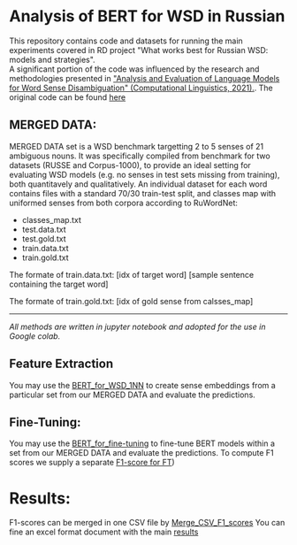 # Analysis of BERT for WSD in Russian
This repository contains code and datasets for running the main experiments covered in RD project "What works best for Russian WSD: models and strategies".  
A significant portion of the code was influenced by the research and methodologies presented in ["Analysis and Evaluation of Language Models for Word Sense Disambiguation" (Computational Linguistics, 2021).](https://watermark.silverchair.com/coli_a_00405.pdf?token=AQECAHi208BE49Ooan9kkhW_Ercy7Dm3ZL_9Cf3qfKAc485ysgAAAzswggM3BgkqhkiG9w0BBwagggMoMIIDJAIBADCCAx0GCSqGSIb3DQEHATAeBglghkgBZQMEAS4wEQQM8sx8B70p11Fhmhx8AgEQgIIC7jpCSKZW7RzHJO9NxSKnVcFMzxC1aiY1wYQrkfp1iyKm8nGxkS4IJ_HsXNd9vLSTRxJEw8L13XXN3ozoJhI3o5rv04Nue4QUzCMTxFRAgL-joP4XKMYi5b9k7Y-BLq72DNo9myT4HJZr4X4LbJBjb5iifRfDUJN8w9rQZsJb9OH_6Jv_srxd42dA_pP8s58oLw8IhLiiyerflrzTOF6ZCgAMe40KqjYtt-gohbBxUgU-84C3fr1a4PTyvY1pk_vvNkZ16aZtPiKem5pn_bPUXlA1J_l0Q9SNIf0Sn2GyW1RRLcJorZ3NQEIHvwcwH91Nv7iJ0OgoThFXl9T0t6gnBixOJssn4ingyH2BkbEa0-fRbp2SRNq0xkRzwvOGlPU1ee0yQlLhF8aiVe2XfXmdvvvLbhZ6j8hNVwsTOusuyk9ixGWp3AGcaLc72qsrcsg_3IKQok357jeucSTmCjei3Tv4VPrellecHnIMBEFgmcNh-mDREJabmzkF8_c5TLWmySnSbRNVEDhafw_C_vZnDNa7ehxKE-iqitRNHze3mbRShTYoZS4Yps2sn5oGsbt7gAL9kzkMSaU8lk2T5Yb-MadVkvQKNGb5Ypgi7h5gIQC-KbD_97c_tYFsjUk5axT00VujPPFaNYYF7rpsFjSjQkvhKr5z6-CpqbfqaISECl5Hm9zIIEqVzQ340fhLyITZmp9AjcQsODVZMt9yWqf0xSoPtmF8N-ZRjzdyT6eTW7Oc9LhTzj6YHig4N5FnGfOXgbp66ZIedEyBvsCFvkY0jy_qQJmTVo_BsmH5nAHcaLVz5ko_H9w_JIrmgnKA4cekl_8T3jUo7fauNn5k4Vxiy4S1cicwb-elg5u61s8b4vPodgn6sjw4jDbnO8lkoWx3BqcRonCB19ZxTwktSSEUN3Jfie8n21ZcZ4IHu67bkoloyLWUD9Z6LT_JIArBYCtPqIhcRNg_hE2e_LycuS9DlQEVrbiA8okjArrjh2uuOg). The original code can be found [here](https://github.com/danlou/bert-disambiguation)

## MERGED DATA:
MERGED DATA set is a WSD benchmark targetting 2 to 5 senses of 21 ambiguous nouns. It was specifically compiled from benchmark for two datasets (RUSSE and Corpus-1000), to provide an ideal setting for evaluating WSD models (e.g. no senses in test sets missing from training), both quantitavely and qualitatively.
An individual dataset for each word contains files with a standard 70/30 train-test split, and classes map with uniformed senses from both corpora according to RuWordNet:

- classes_map.txt
- test.data.txt
- test.gold.txt
- train.data.txt
- train.gold.txt

The formate of train.data.txt: [idx of target word] [sample sentence containing the target word]

The formate of train.gold.txt: [idx of gold sense from calsses_map]
___________________________________________________________________________________________________________

_All methods are written in jupyter notebook and adopted for the use in Google colab._
## Feature Extraction

You may use the [BERT_for_WSD_1NN](https://github.com/alanev52/WSD/BERT_for_WSD_1NN.ipynb) to create sense embeddings from a particular set from our MERGED DATA and evaluate the predictions.
## Fine-Tuning:

You may use the [BERT_for_fine-tuning](https://github.com/alanev52/WSD/BERT_for_fine-tuning.ipynb) to fine-tune BERT models within a set from our MERGED DATA and evaluate the predictions.
To compute F1 scores we supply a separate [F1-score for FT](https://github.com/alanev52/WSD/blob/main/F1_score_for_FT.ipynb))

# Results:
F1-scores can be merged in one CSV file by [Merge_CSV_F1_scores](https://github.com/alanev52/WSD/blob/main/Merge_CSV_F1_scores_file.ipynb)
You can fine an excel format document with the main [results](https://github.com/alanev52/WSD/blob/main/results.xlsx)
